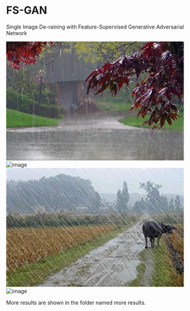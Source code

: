 # FS-GAN
Single Image De-raining with Feature-Supervised Generative Adversarial Network

![image](./picture/2-inputs.png) ![image](./result/2-outputs.png)
![image](./picture/1-inputs.png) ![image](./result/1-outputs.png)

More results are shown in the folder named more results.
